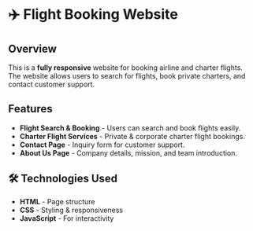 # ✈️ Flight Booking Website

## Overview

This is a **fully responsive** website for booking airline and charter flights. The website allows users to search for flights, book private charters, and contact customer support.

## Features

- **Flight Search & Booking** - Users can search and book flights easily.
- **Charter Flight Services** - Private & corporate charter flight bookings.
- **Contact Page** - Inquiry form for customer support.
- **About Us Page** - Company details, mission, and team introduction.

## 🛠️ Technologies Used

- **HTML** - Page structure
- **CSS** - Styling & responsiveness
- **JavaScript** - For interactivity
